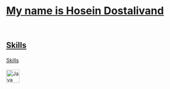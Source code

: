 <a class= "headding-Link" href="#may-name-is-hosein-dostalivand"><h1>My name is Hosein Dostalivand</h1>
<svg class="octicon octicon-link" viewBox="0 0 16 16" version="1.1" width="16" height="16" aria-hidden="true"></svg>
<a class= "headding-Link" href="#may-name-is-hosein-dostalivand"><h2>Skills</h2>

<a class="heading-link" href="#skills">Skills<svg class="octicon octicon-link" viewBox="0 0 16 16" version="1.1" width="16" height="16" aria-hidden="true"></svg></a><br><br>
<img src="https://raw.githubusercontent.com/danielcranney/readme-generator/main/public/icons/skills/java-colored.svg" width="36" height="36" alt="Java" style="max-width: 100%">
